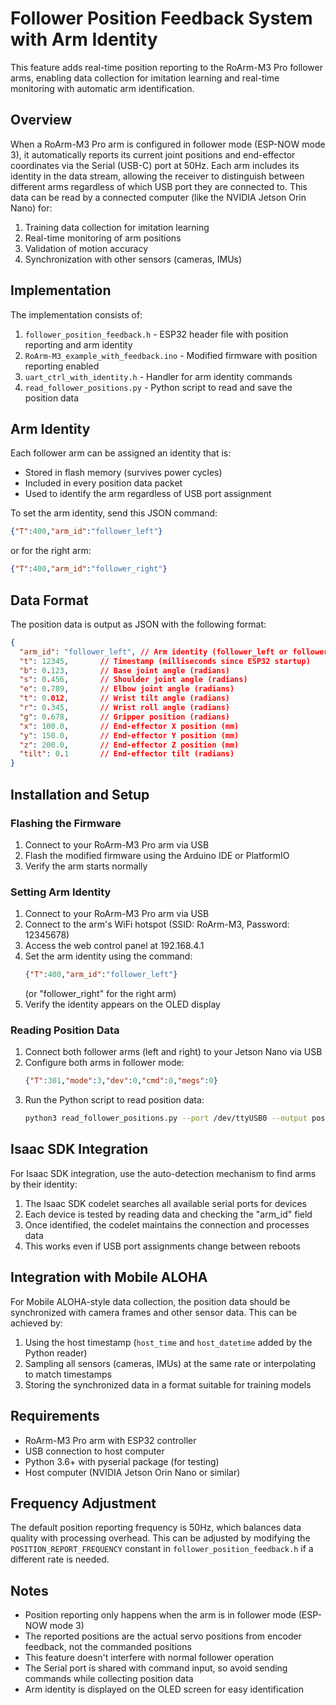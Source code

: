 # Follower Position Feedback System with Arm Identity

This feature adds real-time position reporting to the RoArm-M3 Pro follower arms, enabling data collection for imitation learning and real-time monitoring with automatic arm identification.

## Overview

When a RoArm-M3 Pro arm is configured in follower mode (ESP-NOW mode 3), it automatically reports its current joint positions and end-effector coordinates via the Serial (USB-C) port at 50Hz. Each arm includes its identity in the data stream, allowing the receiver to distinguish between different arms regardless of which USB port they are connected to. This data can be read by a connected computer (like the NVIDIA Jetson Orin Nano) for:

1. Training data collection for imitation learning
2. Real-time monitoring of arm positions
3. Validation of motion accuracy
4. Synchronization with other sensors (cameras, IMUs)

## Implementation

The implementation consists of:

1. `follower_position_feedback.h` - ESP32 header file with position reporting and arm identity
2. `RoArm-M3_example_with_feedback.ino` - Modified firmware with position reporting enabled
3. `uart_ctrl_with_identity.h` - Handler for arm identity commands
4. `read_follower_positions.py` - Python script to read and save the position data

## Arm Identity

Each follower arm can be assigned an identity that is:
- Stored in flash memory (survives power cycles)
- Included in every position data packet
- Used to identify the arm regardless of USB port assignment

To set the arm identity, send this JSON command:

```json
{"T":400,"arm_id":"follower_left"}
```

or for the right arm:

```json
{"T":400,"arm_id":"follower_right"}
```

## Data Format

The position data is output as JSON with the following format:

```json
{
  "arm_id": "follower_left", // Arm identity (follower_left or follower_right)
  "t": 12345,       // Timestamp (milliseconds since ESP32 startup)
  "b": 0.123,       // Base joint angle (radians)
  "s": 0.456,       // Shoulder joint angle (radians)
  "e": 0.789,       // Elbow joint angle (radians)
  "t": 0.012,       // Wrist tilt angle (radians)
  "r": 0.345,       // Wrist roll angle (radians)
  "g": 0.678,       // Gripper position (radians)
  "x": 100.0,       // End-effector X position (mm)
  "y": 150.0,       // End-effector Y position (mm)
  "z": 200.0,       // End-effector Z position (mm)
  "tilt": 0.1       // End-effector tilt (radians)
}
```

## Installation and Setup

### Flashing the Firmware

1. Connect to your RoArm-M3 Pro arm via USB
2. Flash the modified firmware using the Arduino IDE or PlatformIO
3. Verify the arm starts normally

### Setting Arm Identity

1. Connect to your RoArm-M3 Pro arm via USB
2. Connect to the arm's WiFi hotspot (SSID: RoArm-M3, Password: 12345678)
3. Access the web control panel at 192.168.4.1
4. Set the arm identity using the command:
   ```json
   {"T":400,"arm_id":"follower_left"}
   ```
   (or "follower_right" for the right arm)
5. Verify the identity appears on the OLED display

### Reading Position Data

1. Connect both follower arms (left and right) to your Jetson Nano via USB
2. Configure both arms in follower mode:
   ```json
   {"T":301,"mode":3,"dev":0,"cmd":0,"megs":0}
   ```
3. Run the Python script to read position data:
   ```bash
   python3 read_follower_positions.py --port /dev/ttyUSB0 --output positions.jsonl
   ```

## Isaac SDK Integration

For Isaac SDK integration, use the auto-detection mechanism to find arms by their identity:

1. The Isaac SDK codelet searches all available serial ports for devices
2. Each device is tested by reading data and checking the "arm_id" field
3. Once identified, the codelet maintains the connection and processes data
4. This works even if USB port assignments change between reboots

## Integration with Mobile ALOHA

For Mobile ALOHA-style data collection, the position data should be synchronized with camera frames and other sensor data. This can be achieved by:

1. Using the host timestamp (`host_time` and `host_datetime` added by the Python reader)
2. Sampling all sensors (cameras, IMUs) at the same rate or interpolating to match timestamps
3. Storing the synchronized data in a format suitable for training models

## Requirements

- RoArm-M3 Pro arm with ESP32 controller
- USB connection to host computer
- Python 3.6+ with pyserial package (for testing)
- Host computer (NVIDIA Jetson Orin Nano or similar)

## Frequency Adjustment

The default position reporting frequency is 50Hz, which balances data quality with processing overhead. This can be adjusted by modifying the `POSITION_REPORT_FREQUENCY` constant in `follower_position_feedback.h` if a different rate is needed.

## Notes

- Position reporting only happens when the arm is in follower mode (ESP-NOW mode 3)
- The reported positions are the actual servo positions from encoder feedback, not the commanded positions
- This feature doesn't interfere with normal follower operation
- The Serial port is shared with command input, so avoid sending commands while collecting position data
- Arm identity is displayed on the OLED screen for easy identification